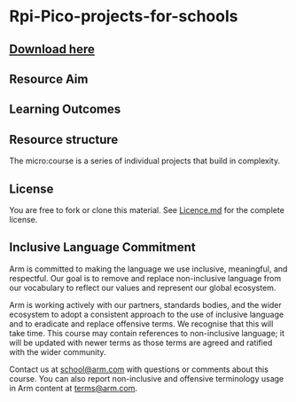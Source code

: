 # Rpi-Pico-projects-for-schools

## [Download here](https://github.com/arm-university/Rpi-Pico-projects-for-schools/archive/refs/heads/main.zip)

## Resource Aim

## Learning Outcomes
  
## Resource structure
The micro:course is a series of individual projects that build in complexity.

## License
You are free to fork or clone this material. See [Licence.md](https://github.com/arm-university/Rpi-Pico-projects-for-schools/blob/main/Licence "Title") for the complete license.

## Inclusive Language Commitment
Arm is committed to making the language we use inclusive, meaningful, and respectful. Our goal is to remove and replace non-inclusive language from our vocabulary to reflect our values and represent our global ecosystem.

Arm is working actively with our partners, standards bodies, and the wider ecosystem to adopt a consistent approach to the use of inclusive language and to eradicate and replace offensive terms. We recognise that this will take time. This course may contain references to non-inclusive language; it will be updated with newer terms as those terms are agreed and ratified with the wider community.

Contact us at school@arm.com with questions or comments about this course. You can also report non-inclusive and offensive terminology usage in Arm content at terms@arm.com.
